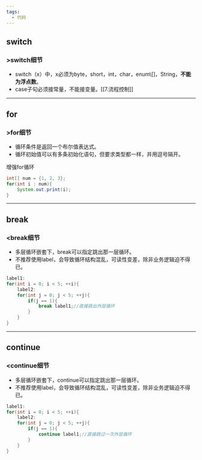 ```yaml
---
tags:
  - 代码
---
```

## switch
### >switch细节
- switch（x）中，x必须为byte，short，int，char，enum\\\[]，String，**不能为浮点数**。
- case子句必须接常量，不能接变量。[[7.流程控制]]


---
## for

### >for细节
- 循环条件是返回一个布尔值表达式。
- 循环初始值可以有多条初始化语句，但要求类型都一样，并用逗号隔开。

增强for循环
```java
int[] num = {1, 2, 3};
for(int i : num){
	System.out.print(i);
}
```

---
## break

### <break细节
- 多层循环嵌套下，break可以指定跳出那一层循环。
- 不推荐使用label，会导致循环结构混乱，可读性变差，除非业务逻辑迫不得已。
```java
label1:
for(int i = 0; i < 5; ++i){
	label2:
	for(int j = 0; j < 5; ++j){
		if(j == 1){
			break label1;//直接跳出外层循环
		}
	}
}
```


---
## continue

### <continue细节
- 多层循环嵌套下，continue可以指定跳出那一层循环。
- 不推荐使用label，会导致循环结构混乱，可读性变差，除非业务逻辑迫不得已。
```java
label1:
for(int i = 0; i < 5; ++i){
	label2:
	for(int j = 0; j < 5; ++j){
		if(j == 1){
			continue label1;//直接跳过一次外层循环
		}
	}
}

```

